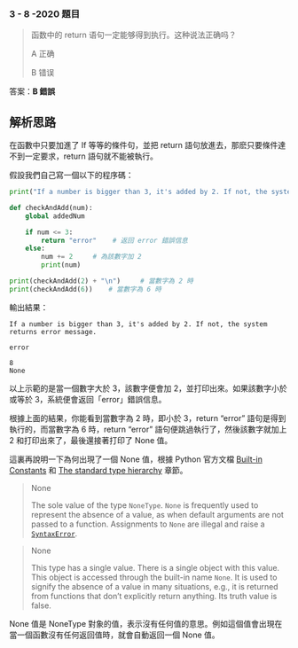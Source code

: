 ### 3 - 8 -2020 題目

> 函数中的 return 语句一定能够得到执行。这种说法正确吗？
>
> A 正确
>
> B 错误

答案：**B 錯誤**

## 解析思路

在函數中只要加進了 If 等等的條件句，並把 return 語句放進去，那麽只要條件達不到一定要求，return 語句就不能被執行。

假設我們自己寫一個以下的程序碼：

```python
print("If a number is bigger than 3, it's added by 2. If not, the system returns error message.","\n")

def checkAndAdd(num):
    global addedNum

    if num <= 3:
        return "error"    # 返回 error 錯誤信息
    else:
        num += 2     # 為該數字加 2
        print(num)

print(checkAndAdd(2) + "\n")     # 當數字為 2 時
print(checkAndAdd(6))    # 當數字為 6 時
```

輸出結果：

```
If a number is bigger than 3, it's added by 2. If not, the system returns error message. 

error

8
None
```

以上示範的是當一個數字大於 3，該數字便會加 2，並打印出來。如果該數字小於或等於 3，系統便會返回「error」錯誤信息。

根據上面的結果，你能看到當數字為 2 時，即小於 3，return “error” 語句是得到執行的，而當數字為 6 時，return “error” 語句便跳過執行了，然後該數字就加上 2 和打印出來了，最後還接著打印了 None 值。

這裏再說明一下為何出現了一個 None 值，根據 Python 官方文檔 [Built-in Constants](https://docs.python.org/3/library/constants.html?highlight=constants#None) 和 [The standard type hierarchy](https://docs.python.org/3/reference/datamodel.html#the-standard-type-hierarchy) 章節。

> None
>
> The sole value of the type `NoneType`. `None` is frequently used to represent the absence of a value, as when default arguments are not passed to a function. Assignments to `None` are illegal and raise a [`SyntaxError`](https://docs.python.org/3/library/exceptions.html#SyntaxError).

> None
>
> This type has a single value. There is a single object with this value. This object is accessed through the built-in name `None`. It is used to signify the absence of a value in many situations, e.g., it is returned from functions that don’t explicitly return anything. Its truth value is false.

None 值是 NoneType 對象的值，表示沒有任何值的意思。例如這個值會出現在當一個函數沒有任何返回值時，就會自動返回一個 None 值。
